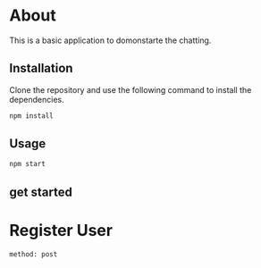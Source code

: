 # About

This is a basic application to domonstarte the chatting.

## Installation

Clone the repository and use the following command to install the dependencies.

```bash
npm install
```

## Usage

```bash
npm start
```
## get started 

# Register User
```url: https://ty-chat-app.herokuapp.com/register 
method: post
```

